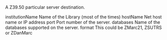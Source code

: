 A Z39.50 particular server destination.

institutionName 		<String>			Name of the Library (most of the times)
hostName 			<String>			Net host name or IP address
port 				<Integer>		Port number of the server.
databases			<String>			Name of the databases supported on the server.
format 				<ZRecordFormat>	This could be ZMarc21, ZSUTRS or ZDanMarc